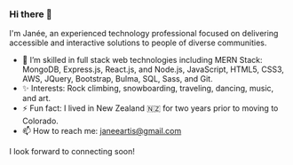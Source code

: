 ### Hi there 👋

I'm Janée, an experienced technology professional focused on delivering accessible and interactive solutions to people of diverse communities. 

- 🌱 I’m skilled in full stack web technologies including MERN Stack: MongoDB, Express.js, React.js, and Node.js, JavaScript, HTML5, CSS3, AWS, JQuery, Bootstrap, Bulma, SQL, Sass, and Git.
- ✨ Interests: Rock climbing, snowboarding, traveling, dancing, music, and art.
- ⚡ Fun fact: I lived in New Zealand 🇳🇿  for two years prior to moving to Colorado.
- 📫 How to reach me: janeeartis@gmail.com

I look forward to connecting soon! 
